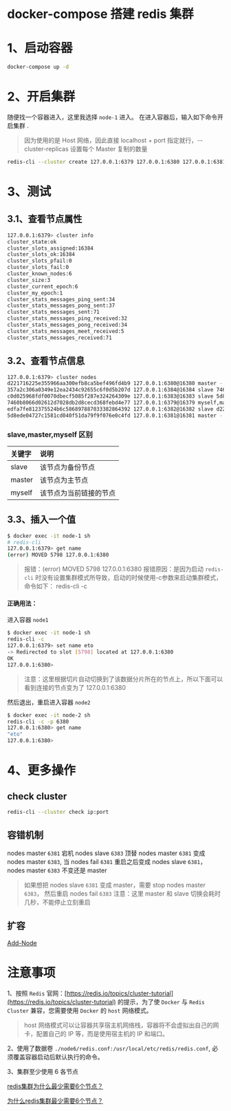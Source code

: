 # docker-compose 搭建 redis 集群

# 1、启动容器

```bash
docker-compose up -d
```

# 2、开启集群

随便找一个容器进入，这里我选择 `node-1` 进入。 在进入容器后，输入如下命令开启集群 .
> 因为使用的是 Host 网络，因此直接 localhost + port 指定就行，--cluster-replicas 设置每个 Master 复制的数量

```bash
redis-cli --cluster create 127.0.0.1:6379 127.0.0.1:6380 127.0.0.1:6381 127.0.0.1:6382 127.0.0.1:6383 127.0.0.1:6384 --cluster-replicas 1
```

# 3、测试

## 3.1、查看节点属性

```bash
127.0.0.1:6379> cluster info
cluster_state:ok
cluster_slots_assigned:16384
cluster_slots_ok:16384
cluster_slots_pfail:0
cluster_slots_fail:0
cluster_known_nodes:6
cluster_size:3
cluster_current_epoch:6
cluster_my_epoch:1
cluster_stats_messages_ping_sent:34
cluster_stats_messages_pong_sent:37
cluster_stats_messages_sent:71
cluster_stats_messages_ping_received:32
cluster_stats_messages_pong_received:34
cluster_stats_messages_meet_received:5
cluster_stats_messages_received:71
```

## 3.2、查看节点信息

```bash
127.0.0.1:6379> cluster nodes
d221716225e355966aa300efb8ca5bef496fd4b9 127.0.0.1:6380@16380 master - 0 1668232069546 2 connected 5461-10922
357a2c306a0349e12ea2434c92655c6f0d5b207d 127.0.0.1:6384@16384 slave 7460b8066d02612d7028db2d8cecd368febd4e77 0 1668232069000 1 connected
c0d025968fdf0070dbecf5085f287e324264309e 127.0.0.1:6383@16383 slave 5d8ede04727c1581cd040f51da79f9f076e0c4fd 0 1668232070709 3 connected
7460b8066d02612d7028db2d8cecd368febd4e77 127.0.0.1:6379@16379 myself,master - 0 1668232069000 1 connected 0-5460
edfa7fe812375524b6c586897887033382864392 127.0.0.1:6382@16382 slave d221716225e355966aa300efb8ca5bef496fd4b9 0 1668232070000 2 connected
5d8ede04727c1581cd040f51da79f9f076e0c4fd 127.0.0.1:6381@16381 master - 0 1668232069647 3 connected 10923-16383
```

### slave,master,myself 区别

|关键字|说明| 
|:-|:-| 
|slave|该节点为备份节点| 
|master|该节点为主节点|
|myself|该节点为当前链接的节点|

## 3.3、插入一个值

```bash
$ docker exec -it node-1 sh
# redis-cli
127.0.0.1:6379> get name
(error) MOVED 5798 127.0.0.1:6380
```

> 报错：(error) MOVED 5798 127.0.0.1:6380
> 报错原因：是因为启动 `redis-cli` 时没有设置集群模式所导致，启动的时候使用-c参数来启动集群模式，命令如下：
> redis-cli -c

#### 正确用法：

进入容器 `node1`

```bash
$ docker exec -it node-1 sh
redis-cli -c
127.0.0.1:6379> set name eto
-> Redirected to slot [5798] located at 127.0.0.1:6380
OK
127.0.0.1:6380>
```
> 注意：这里根据切片自动切换到了该数据分片所在的节点上，所以下面可以看到连接的节点变为了 127.0.0.1:6380

然后退出，重启进入容器 `node2`

```bash
$ docker exec -it node-2 sh
redis-cli -c -p 6380
127.0.0.1:6380> get name
"eto"
127.0.0.1:6380>
```

# 4、更多操作

## check cluster

```bash
redis-cli --cluster check ip:port
```

## 容错机制

nodes master `6381` 宕机 nodes slave `6383` 顶替 nodes master `6381` 变成 nodes master `6383`, 
当 nodes fail `6381` 重启之后变成 nodes slave `6381`， nodes master `6383` 不变还是 master  

> 如果想把 nodes slave `6381` 变成 master，需要 stop nodes master `6383`， 然后重启 nodes fail `6383`
> 注意：这里 master 和 slave 切换会耗时几秒，不能停止立刻重启

## 扩容

[Add-Node](./ADD-NODE.md)

# 注意事项

1、按照 `Redis` 官网：[https://redis.io/topics/cluster-tutorial](https://redis.io/topics/cluster-tutorial) 的提示，为了使 `Docker` 与 `Redis Cluster` 兼容，您需要使用 `Docker` 的 `host` 网络模式。

> host 网络模式可以让容器共享宿主机网络栈，容器将不会虚拟出自己的网卡，配置自己的 IP 等，而是使用宿主机的 IP 和端口。

2、使用了数据卷 `./node6/redis.conf:/usr/local/etc/redis/redis.conf`, 必须覆盖容器启动后默认执行的命令。

3、集群至少使用 6 各节点

[redis集群为什么最少需要6个节点？](https://www.php.cn/redis/434214.html)

[为什么redis集群最少需要6个节点？](https://www.cnblogs.com/tracydzf/p/14340667.html)